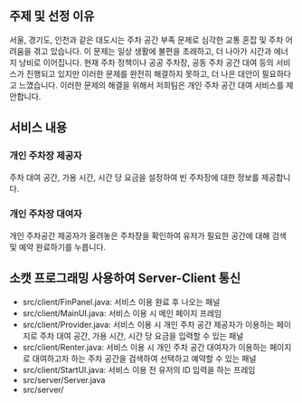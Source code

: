 ## 주제 및 선정 이유

서울, 경기도, 인천과 같은 대도시는 주차 공간 부족 문제로 심각한 교통 혼잡 및 주차 어려움을 겪고 있습니다. 이 문제는 일상 생활에 불편을 초래하고, 더 나아가 시간과 에너지 낭비로 이어집니다. 현재 주차 정책이나 공공 주차장, 공동 주차 공간 대여 등의 서비스가 진행되고 있지만 이러한 문제를 완전히 해결하지 못하고, 더 나은 대안이 필요하다고 느꼈습니다. 이러한 문제의 해결을 위해서 저희팀은 개인 주차 공간 대여 서비스를 제안합니다. 

## 서비스 내용

### 개인 주차장 제공자

주차 대여 공간, 가용 시간, 시간 당 요금을 설정하여 빈 주차장에 대한 정보를 제공합니다.

### 개인 주차장 대여자

개인 주차공간 제공자가 올려놓은 주차장을 확인하여 유저가 필요한 공간에 대해 검색 및 예약 완료하기를 누릅니다.

## 소캣 프로그래밍 사용하여 Server-Client 통신

- src/client/FinPanel.java: 서비스 이용 완료 후 나오는 패널
- src/client/MainUI.java: 서비스 이용 시 메인 페이지 프레임
- src/client/Provider.java: 서비스 이용 시 개인 주차 공간 제공자가 이용하는 페이지로 주차 대여 공간, 가용 시간, 시간 당 요금을 입력할 수 있는 패널
- src/client/Renter.java: 서비스 이용 시 개인 주차 공간 대여자가 이용하는 페이지로 대여하고자 하는 주차 공간을 검색하여 선택하고 예약할 수 있는 패널
- src/client/StartUI.java: 서비스 이용 전 유저의 ID 입력을 하는 프레임
- src/server/Server.java
- src/server/
